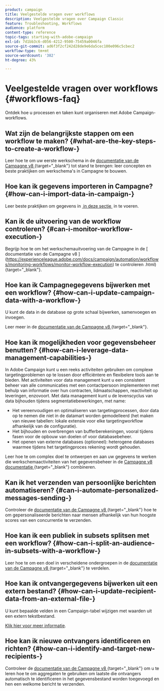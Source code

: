 ```yaml
---
product: campaign
title: Veelgestelde vragen over workflows
description: Veelgestelde vragen over Campaign Classic
feature: Troubleshooting, Workflows
audience: platform
content-type: reference
topic-tags: starting-with-adobe-campaign
exl-id: 7d1bb3c6-d056-4212-9500-75459a0046fa
source-git-commit: ad6f3f2cf242d28de9e6da5cec100e096c5cbec2
workflow-type: tm+mt
source-wordcount: '382'
ht-degree: 43%

---
```


# Veelgestelde vragen over workflows {#workflows-faq}



Ontdek hoe u processen en taken kunt organiseren met Adobe Campaign-workflows.

## Wat zijn de belangrijkste stappen om een workflow te maken? {#what-are-the-key-steps-to-create-a-workflow-}

Leer hoe te om uw eerste werkschema in de [&#x200B; documentatie van de Campagne v8 &#x200B;](https://experienceleague.adobe.com/docs/campaign/automation/workflows/introduction/build-a-workflow.html){target="_blank"} tot stand te brengen: leer concepten en beste praktijken om werkschema&#39;s in Campagne te bouwen.

## Hoe kan ik gegevens importeren in Campagne? {#how-can-i-import-data-in-campaign-}

Leer beste praktijken om gegevens in [&#x200B; in deze sectie &#x200B;](../../platform/using/import-export-best-practices.md) in te voeren.

## Kan ik de uitvoering van de workflow controleren? {#can-i-monitor-workflow-execution-}

Begrijp hoe te om het werkschemauitvoering van de Campagne in de [ documentatie van de Campagne v8 ] (https://experienceleague.adobe.com/docs/campaign/automation/workflows/monitoring-workflows/monitor-workflow-execution) te controleren
.html) {target="_blank"}.

## Hoe kan ik Campagnegegevens bijwerken met een workflow? {#how-can-i-update-campaign-data-with-a-workflow-}

U kunt de data in de database op grote schaal bijwerken, samenvoegen en invoegen.

Leer meer in de [&#x200B; documentatie van de Campagne v8 &#x200B;](https://experienceleague.adobe.com/docs/campaign/automation/workflows/wf-activities/targeting-activities/update-data.html){target="_blank"}.

## Hoe kan ik mogelijkheden voor gegevensbeheer benutten? {#how-can-i-leverage-data-management-capabilities-}

In Adobe Campaign kunt u een reeks activiteiten gebruiken om complexe targetingproblemen op te lossen door efficiëntere en flexibelere tools aan te bieden. Met activiteiten voor data management kunt u een consistent beheer van alle communicaties met een contactpersoon implementeren met behulp van informatie over hun contracten, lidmaatschappen, reactiviteit op leveringen, enzovoort. Met data management kunt u de levenscyclus van data bijhouden tijdens segmentatiebewerkingen, met name:

* Het vereenvoudigen en optimaliseren van targetingprocessen, door data op te nemen die niet in de datamart worden gemodelleerd (het maken van nieuwe tabellen: lokale extensie voor elke targetingworkflow afhankelijk van de configuratie).
* Het bijhouden en overbrengen van bufferberekeningen, vooral tijdens fasen voor de opbouw van doelen of voor databasebeheer.
* Het openen van externe databases (optioneel): heterogene databases waarmee tijdens het targetingproces rekening wordt gehouden.

Leer hoe te om complex doel te ontwerpen en aan uw gegevens te werken die werkschemaactiviteiten van het gegevensbeheer in de [&#x200B; Campagne v8 documentatie &#x200B;](https://experienceleague.adobe.com/docs/campaign/automation/workflows/introduction/wf-type/targeting-workflows.html){target="_blank"} combineren.

## Kan ik het verzenden van persoonlijke berichten automatiseren? {#can-i-automate-personalized-messages-sending-}

Controleer de [&#x200B; documentatie van de Campagne v8 &#x200B;](https://experienceleague.adobe.com/docs/campaign/automation/workflows/use-cases/data-management/enrich-data.html){target="_blank"} hoe te om gepersonaliseerde berichten naar mensen afhankelijk van hun hoogste scores van een concurrentie te verzenden.

## Hoe kan ik een publiek in subsets splitsen met een workflow? {#how-can-i-split-an-audience-in-subsets-with-a-workflow-}

Leer hoe te om een doel in verscheidene ondergroepen in de [&#x200B; documentatie van de Campagne v8 &#x200B;](https://experienceleague.adobe.com/docs/campaign/automation/workflows/wf-activities/targeting-activities/split.html){target="_blank"} te verdelen.

## Hoe kan ik ontvangergegevens bijwerken uit een extern bestand? {#how-can-i-update-recipient-data-from-an-external-file-}

U kunt bepaalde velden in een Campaign-tabel wijzigen met waarden uit een extern tekstbestand.

[Klik hier voor meer informatie](../../platform/using/import-operations-samples.md#example--enrich-the-values-with-those-of-an-external-file).

## Hoe kan ik nieuwe ontvangers identificeren en richten? {#how-can-i-identify-and-target-new-recipients-}

Controleer de [&#x200B; documentatie van de Campagne v8 &#x200B;](https://experienceleague.adobe.com/docs/campaign/automation/workflows/use-cases/data-management/using-aggregates.html){target="_blank"} om u te leren hoe te om aggregaten te gebruiken om laatste die ontvangers automatisch te identificeren in het gegevensbestand worden toegevoegd en hen een welkome bericht te verzenden.

